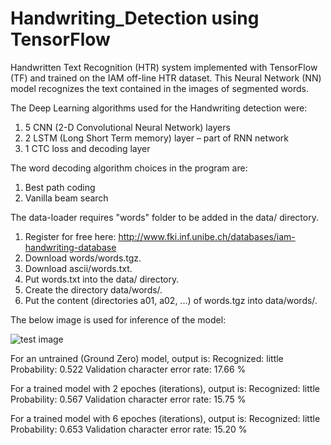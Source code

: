 # Handwriting_Detection using TensorFlow

Handwritten Text Recognition (HTR) system implemented with TensorFlow (TF) and trained on the IAM off-line HTR dataset. This Neural Network (NN) model recognizes the text contained in the images of segmented words.

The Deep Learning algorithms used for the Handwriting detection were:
1.	5 CNN (2-D Convolutional Neural Network) layers
2.	2 LSTM (Long Short Term memory) layer – part of RNN network
3.	1 CTC loss and decoding layer

The word decoding algorithm choices in the program are:
1. Best path coding
2. Vanilla beam search

The data-loader requires "words" folder to be added in the data/ directory.

1.	Register for free here: http://www.fki.inf.unibe.ch/databases/iam-handwriting-database
2.	Download words/words.tgz.
3.	Download ascii/words.txt.
4.	Put words.txt into the data/ directory.
5.	Create the directory data/words/.
6.	Put the content (directories a01, a02, ...) of words.tgz into data/words/.

The below image is used for inference of the model:

![test image](Handwriting_Detection_Recognition/data/test.png)

For an untrained (Ground Zero) model, output is:
Recognized: little
Probability: 0.522
Validation character error rate: 17.66 %

For a trained model with 2 epoches (iterations), output is:
Recognized: little
Probability: 0.567
Validation character error rate: 15.75 %

For a trained model with 6 epoches (iterations), output is:
Recognized: little
Probability: 0.653
Validation character error rate: 15.20 %
